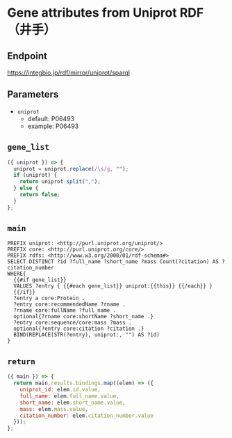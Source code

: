 # Gene attributes from Uniprot RDF（井手）

## Endpoint

https://integbio.jp/rdf/mirror/uniprot/sparql

## Parameters
* `uniprot`
  * default: P06493
  * example: P06493
  
## `gene_list`
```javascript
({ uniprot }) => {
  uniprot = uniprot.replace(/\s/g, "");
  if (uniprot) {
    return uniprot.split(",");
  } else {
    return false;
  }
};
```

## `main`
```sparql
PREFIX uniprot: <http://purl.uniprot.org/uniprot/>
PREFIX core: <http://purl.uniprot.org/core/>
PREFIX rdfs: <http://www.w3.org/2000/01/rdf-schema#>
SELECT DISTINCT ?id ?full_name ?short_name ?mass Count(?citation) AS ?citation_number
WHERE{
  {{#if gene_list}}
  VALUES ?entry { {{#each gene_list}} uniprot:{{this}} {{/each}} }
  {{/if}}
  ?entry a core:Protein .
  ?entry core:recommendedName ?rname .
  ?rname core:fullName ?full_name .
  optional{?rname core:shortName ?short_name .}
  ?entry core:sequence/core:mass ?mass .
  optional{?entry core:citation ?citation .}
  BIND(REPLACE(STR(?entry), uniprot:, "") AS ?id)
}

```

## `return`

```javascript
({ main }) => {
  return main.results.bindings.map((elem) => ({
    uniprot_id: elem.id.value,
    full_name: elem.full_name.value,
    short_name: elem.short_name.value,
    mass: elem.mass.value,
    citation_number: elem.citation_number.value
  }));
};
```